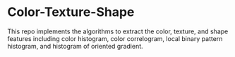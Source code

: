 Color-Texture-Shape
===================

This repo implements the algorithms to extract the color, texture, and shape features including color histogram, color  correlogram, local binary pattern histogram, and histogram of oriented gradient.
